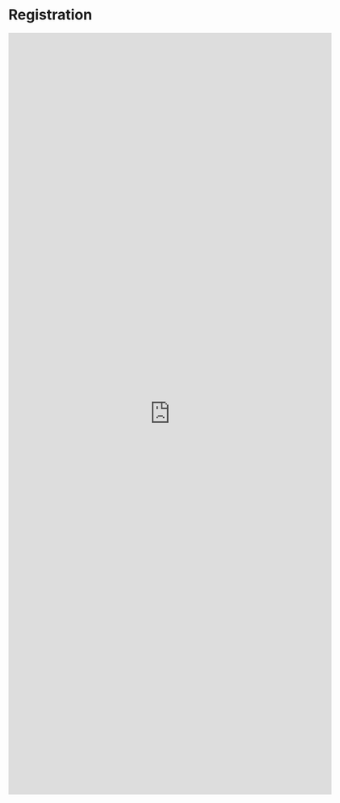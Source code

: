 # Registration

<iframe src="https://docs.google.com/forms/d/e/1FAIpQLSdmBce5Bmiuvlkxyh2uL__nu3rzmN6kjTpqCVrIEyDvVYQlEA/viewform?embedded=true" width="640" height="1510" frameborder="0" marginheight="0" marginwidth="0">Loading…</iframe>
